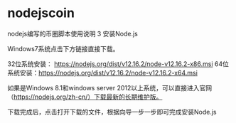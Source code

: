 # nodejscoin
nodejs编写的币圈脚本使用说明
3  安装Node.js


Windows7系统点击下方链接直接下载。

32位系统安装： https://nodejs.org/dist/v12.16.2/node-v12.16.2-x86.msi
64位系统安装：https://nodejs.org/dist/v12.16.2/node-v12.16.2-x64.msi


如果是Windows 8.1和windows server 2012以上系统，可以直接进入官网（https://nodejs.org/zh-cn/）下载最新的长期维护版。

下载完成后，点击打开下载的文件，根据向导一步一步即可完成安装Node.js

